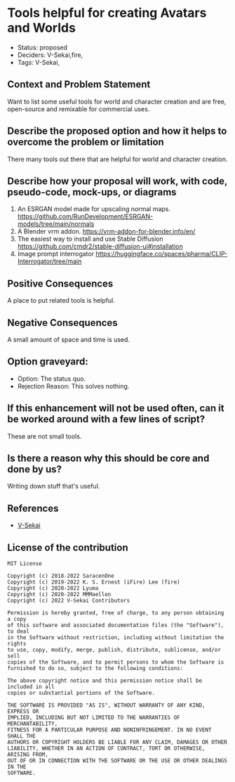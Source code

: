 # Tools helpful for creating Avatars and Worlds

- Status: proposed <!-- draft | proposed | rejected | accepted | deprecated | superseded by -->
- Deciders: V-Sekai,fire,
- Tags: V-Sekai,

## Context and Problem Statement

Want to list some useful tools for world and character creation and are free, open-source and remixable for commercial uses.

## Describe the proposed option and how it helps to overcome the problem or limitation

There many tools out there that are helpful for world and character creation.

## Describe how your proposal will work, with code, pseudo-code, mock-ups, or diagrams

1. An ESRGAN model made for upscaling normal maps. https://github.com/RunDevelopment/ESRGAN-models/tree/main/normals
2. A Blender vrm addon. https://vrm-addon-for-blender.info/en/
3. The easiest way to install and use Stable Diffusion https://github.com/cmdr2/stable-diffusion-ui#installation
4. Image prompt interrogator https://huggingface.co/spaces/pharma/CLIP-Interrogator/tree/main

## Positive Consequences <!-- improvement of quality attribute satisfaction, follow-up decisions required -->

A place to put related tools is helpful.

## Negative Consequences <!-- compromising quality attribute, follow-up decisions required -->

A small amount of space and time is used.

## Option graveyard:

- Option: The status quo. <!-- List the proposed options no longer open for consideration. -->
- Rejection Reason: This solves nothing. <!-- List the reasons for the rejection: (the bad traits) -->

## If this enhancement will not be used often, can it be worked around with a few lines of script?

These are not small tools.

## Is there a reason why this should be core and done by us?

Writing down stuff that's useful.

## References

- [V-Sekai](https://v-sekai.org/)

## License of the contribution

```
MIT License

Copyright (c) 2018-2022 SaracenOne
Copyright (c) 2019-2022 K. S. Ernest (iFire) Lee (fire)
Copyright (c) 2020-2022 Lyuma
Copyright (c) 2020-2022 MMMaellon
Copyright (c) 2022 V-Sekai Contributors

Permission is hereby granted, free of charge, to any person obtaining a copy
of this software and associated documentation files (the "Software"), to deal
in the Software without restriction, including without limitation the rights
to use, copy, modify, merge, publish, distribute, sublicense, and/or sell
copies of the Software, and to permit persons to whom the Software is
furnished to do so, subject to the following conditions:

The above copyright notice and this permission notice shall be included in all
copies or substantial portions of the Software.

THE SOFTWARE IS PROVIDED "AS IS", WITHOUT WARRANTY OF ANY KIND, EXPRESS OR
IMPLIED, INCLUDING BUT NOT LIMITED TO THE WARRANTIES OF MERCHANTABILITY,
FITNESS FOR A PARTICULAR PURPOSE AND NONINFRINGEMENT. IN NO EVENT SHALL THE
AUTHORS OR COPYRIGHT HOLDERS BE LIABLE FOR ANY CLAIM, DAMAGES OR OTHER
LIABILITY, WHETHER IN AN ACTION OF CONTRACT, TORT OR OTHERWISE, ARISING FROM,
OUT OF OR IN CONNECTION WITH THE SOFTWARE OR THE USE OR OTHER DEALINGS IN THE
SOFTWARE.
```
